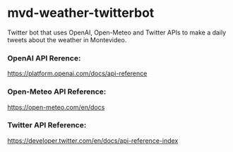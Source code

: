 # mvd-weather-twitterbot
Twitter bot that uses OpenAI, Open-Meteo and Twitter APIs to make a daily tweets about the weather in Montevideo.

### OpenAI API Rerence:
https://platform.openai.com/docs/api-reference

### Open-Meteo API Reference:
https://open-meteo.com/en/docs

### Twitter API Reference:
https://developer.twitter.com/en/docs/api-reference-index

